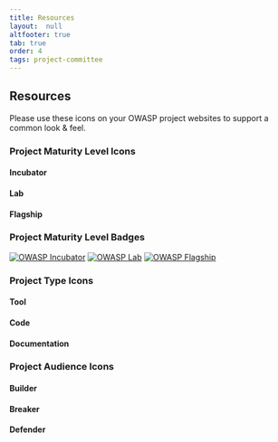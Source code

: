 ```yaml
---
title: Resources
layout:  null
altfooter: true
tab: true
order: 4
tags: project-committee
---
```


## Resources

Please use these icons on your OWASP project websites to support a common look & feel.

### Project Maturity Level Icons

#### Incubator

<p>
    <span class="fa-stack fa-2x">
        <i class="fas fa-circle fa-stack-2x" style="color:#53AAE5"></i>
        <i class="fas fa-egg fa-stack-1x fa-inverse"></i>
    </span>
    <span class="fa-stack fa-1x">
        <i class="fas fa-circle fa-stack-2x" style="color:#53AAE5"></i>
        <i class="fas fa-egg fa-stack-1x fa-inverse"></i>
    </span>
</p>
<p>
    <i class="fas fa-egg fa-4x" style="color:#53AAE5"></i>
    <i class="fas fa-egg fa-3x" style="color:#53AAE5"></i>
    <i class="fas fa-egg fa-2x" style="color:#53AAE5"></i>
    <i class="fas fa-egg fa-1x" style="color:#53AAE5"></i>
</p>

#### Lab

<p>
    <span class="fa-stack fa-2x">
        <i class="fas fa-circle fa-stack-2x" style="color:#FFA500"></i>
        <i class="fas fa-flask fa-stack-1x fa-inverse"></i>
    </span>
    <span class="fa-stack fa-1x">
        <i class="fas fa-circle fa-stack-2x" style="color:#FFA500"></i>
        <i class="fas fa-flask fa-stack-1x fa-inverse"></i>
    </span>
</p>
<p>
    <i class="fas fa-flask fa-4x" style="color:#FFA500"></i>
    <i class="fas fa-flask fa-3x" style="color:#FFA500"></i>
    <i class="fas fa-flask fa-2x" style="color:#FFA500"></i>
    <i class="fas fa-flask fa-1x" style="color:#FFA500"></i>
</p>

#### Flagship

<p>
    <span class="fa-stack fa-2x">
        <i class="fas fa-circle fa-stack-2x" style="color:#2ADA08"></i>
        <i class="fas fa-flag fa-stack-1x fa-inverse"></i>
    </span>
    <span class="fa-stack fa-1x">
        <i class="fas fa-circle fa-stack-2x" style="color:#2ADA08"></i>
        <i class="fas fa-flag fa-stack-1x fa-inverse"></i>
    </span>
</p>
<p>
    <i class="fas fa-flag fa-4x" style="color:#2ADA08"></i>
    <i class="fas fa-flag fa-3x" style="color:#2ADA08"></i>
    <i class="fas fa-flag fa-2x" style="color:#2ADA08"></i>
    <i class="fas fa-flag fa-1x" style="color:#2ADA08"></i>
</p>

### Project Maturity Level Badges

[![OWASP Incubator](https://img.shields.io/badge/owasp-incubator%20project-blue.svg)](https://www.owasp.org/projects)
[![OWASP Lab](https://img.shields.io/badge/owasp-lab%20project-f7b73c.svg)](https://www.owasp.org/projects)
[![OWASP Flagship](https://img.shields.io/badge/owasp-flagship%20project-38a047.svg)](https://www.owasp.org/projects)

### Project Type Icons

#### Tool

<i class="fas fa-tools fa-4x" style="color:#233e81;"></i>
<i class="fas fa-tools fa-3x" style="color:#233e81;"></i>
<i class="fas fa-tools fa-2x" style="color:#233e81;"></i>
<i class="fas fa-tools fa-1x" style="color:#233e81;"></i>

#### Code

<i class="fas fa-file-code fa-4x" style="color:#233e81;"></i>
<i class="fas fa-file-code fa-3x" style="color:#233e81;"></i>
<i class="fas fa-file-code fa-2x" style="color:#233e81;"></i>
<i class="fas fa-file-code fa-1x" style="color:#233e81;"></i>

#### Documentation

<i class="fas fa-file-alt fa-4x" style="color:#233e81;"></i>
<i class="fas fa-file-alt fa-3x" style="color:#233e81;"></i>
<i class="fas fa-file-alt fa-2x" style="color:#233e81;"></i>
<i class="fas fa-file-alt fa-1x" style="color:#233e81;"></i>

### Project Audience Icons

#### Builder

<i class="fas fa-toolbox fa-4x" style="color:#233e81;"></i>
<i class="fas fa-toolbox fa-3x" style="color:#233e81;"></i>
<i class="fas fa-toolbox fa-2x" style="color:#233e81;"></i>
<i class="fas fa-toolbox fa-1x" style="color:#233e81;"></i>

#### Breaker
<i class="fas fa-hammer fa-4x" style="color:#233e81;"></i>
<i class="fas fa-hammer fa-3x" style="color:#233e81;"></i>
<i class="fas fa-hammer fa-2x" style="color:#233e81;"></i>
<i class="fas fa-hammer fa-1x" style="color:#233e81;"></i>

#### Defender

<i class="fas fa-shield-alt fa-4x" style="color:#233e81;"></i>
<i class="fas fa-shield-alt fa-3x" style="color:#233e81;"></i>
<i class="fas fa-shield-alt fa-2x" style="color:#233e81;"></i>
<i class="fas fa-shield-alt fa-1x" style="color:#233e81;"></i>
